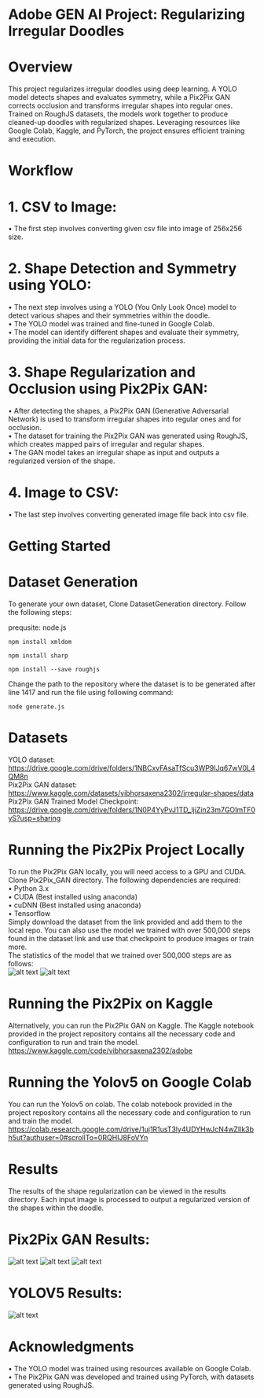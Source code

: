 # Adobe GEN AI Project: Regularizing Irregular Doodles<br/>

# Overview<br/>

This project regularizes irregular doodles using deep learning. A YOLO model detects shapes and evaluates symmetry, while a Pix2Pix GAN corrects occlusion and transforms irregular shapes into regular ones. Trained on RoughJS datasets, the models work together to produce cleaned-up doodles with regularized shapes. Leveraging resources like Google Colab, Kaggle, and PyTorch, the project ensures efficient training and execution.

# Workflow<br/>

  # 1.	CSV to Image:<br/>
  •	The first step involves converting given csv file into image of 256x256 size.<br/>
  
  # 2.	Shape Detection and Symmetry using YOLO:<br/>
  •	The next step involves using a YOLO (You Only Look Once) model to detect various shapes and their symmetries within the doodle.<br/>
  •	The YOLO model was trained and fine-tuned in Google Colab.<br/>
  •	The model can identify different shapes and evaluate their symmetry, providing the initial data for the regularization process.<br/>


  # 3.	Shape Regularization and Occlusion using Pix2Pix GAN:
  •	After detecting the shapes, a Pix2Pix GAN (Generative Adversarial Network) is used to transform irregular shapes into regular ones and for occlusion.<br/>
  •	The dataset for training the Pix2Pix GAN was generated using RoughJS, which creates mapped pairs of irregular and regular shapes.<br/>
  •	The GAN model takes an irregular shape as input and outputs a regularized version of the shape.<br/>

  # 4.	Image to CSV:<br/>
  •	The last step involves converting generated image file back into csv file.<br/>
  
# Getting Started<br/>

# Dataset Generation <br/>
  To generate your own dataset, Clone DatasetGeneration directory. Follow the following steps:<br/>
  
  prequsite: node.js<br/>

  ```npm install xmldom```<br/>

  ```npm install sharp```<br/>

  ```npm install --save roughjs```<br/>

  Change the path to the repository where the dataset is to be generated after line 1417 and run the file using following command:<br/>

  ```node generate.js```<br/>

# Datasets<br/>

  YOLO dataset: https://drive.google.com/drive/folders/1NBCxvFAsaTfScu3WP9IJq67wV0L4QM8n <br/>
  Pix2Pix GAN dataset: https://www.kaggle.com/datasets/vibhorsaxena2302/irregular-shapes/data<br/>
  Pix2Pix GAN Trained Model Checkpoint: https://drive.google.com/drive/folders/1N0P4YyPvJ1TD_ljiZin23m7GOImTF0yS?usp=sharing<br/>
  
# Running the Pix2Pix Project Locally<br/>
  To run the Pix2Pix GAN locally, you will need access to a GPU and CUDA. Clone Pix2Pix_GAN directory. The following dependencies are required:<br/>
  	•	Python 3.x<br/>
   	•	CUDA (Best installed using anaconda)<br/>
  	•	cuDNN (Best installed using anaconda)<br/>
   	•	Tensorflow<br/>
  Simply download the dataset from the link provided and add them to the local repo. You can also use the model we trained with over 500,000 steps found in the dataset link and use 
  that checkpoint to produce images or train more.<br/>
    The statistics of the model that we trained over 500,000 steps are as follows:<br/>
  ![alt text](https://github.com/carefreecherry/Curvetopia/blob/main/ReadMe_Images/pix2pix_statistics_1.jpeg?raw=true)
  ![alt text](https://github.com/carefreecherry/Curvetopia/blob/main/ReadMe_Images/pix2pix_statistics_2.jpeg?raw=true)

# Running the Pix2Pix on Kaggle<br/>
  Alternatively, you can run the Pix2Pix GAN on Kaggle. The Kaggle notebook provided in the project repository contains all the necessary code and configuration to run and train the model.<br/>
  https://www.kaggle.com/code/vibhorsaxena2302/adobe<br/>

# Running the Yolov5 on Google Colab<br/>
  You can run the Yolov5 on colab. The colab notebook provided in the project repository contains all the necessary code and configuration to run and train the model.<br/>
  https://colab.research.google.com/drive/1uj1R1usT3ly4UDYHwJcN4wZIlk3bh5ut?authuser=0#scrollTo=0RQHIJ8FoVYn<br/>

# Results<br/>

  The results of the shape regularization can be viewed in the results directory. Each input image is processed to output a regularized version of the shapes within the doodle.<br/>

  # Pix2Pix GAN Results:
  ![alt text](https://github.com/carefreecherry/Curvetopia/blob/main/ReadMe_Images/pix2pix_result_1.jpeg?raw=true)
  ![alt text](https://github.com/carefreecherry/Curvetopia/blob/main/ReadMe_Images/pix2pix_result2.jpeg?raw=true)
  ![alt text](https://github.com/carefreecherry/Curvetopia/blob/main/ReadMe_Images/pix2pix_result3.jpeg?raw=true)

  # YOLOV5 Results:
  ![alt text](https://github.com/carefreecherry/Curvetopia/blob/main/ReadMe_Images/shape_detection1.jpg?raw=true)
  
# Acknowledgments<br/>

  •	The YOLO model was trained using resources available on Google Colab.<br/>
  •	The Pix2Pix GAN was developed and trained using PyTorch, with datasets generated using RoughJS.<br/>

